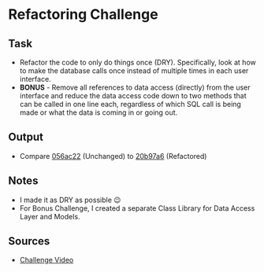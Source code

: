 # Refactoring Challenge

## Task

- Refactor the code to only do things once (DRY). Specifically, look at how to make the database calls once instead of multiple times in each user interface.
- **BONUS** - Remove all references to data access (directly) from the user interface and reduce the data access code down to two methods that can be called in one line each, regardless of which SQL call is being made or what the data is coming in or going out.

## Output

- Compare [056ac22](https://github.com/jscastanos/TCWeeklyChallenges/commit/20b97a653f191a16e394959299f6cfc51bb4f21c) (Unchanged) to [20b97a6](https://github.com/jscastanos/TCWeeklyChallenges/commit/056ac2280d58dce0f612eff1e0530d3a5bb5b6ad) (Refactored)

## Notes

- I made it as DRY as possible 😉
- For Bonus Challenge, I created a separate Class Library for Data Access Layer and Models.

## Sources

- [Challenge Video](https://www.youtube.com/watch?v=0OTgq9nFQjI&list=PLLWMQd6PeGY1VcJGocm1wwtFCZUrh2sc9&index=4)
